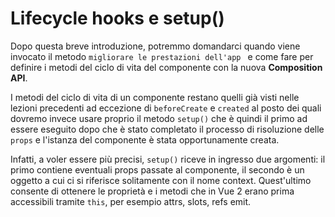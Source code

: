 # Lifecycle hooks e setup()

Dopo questa breve introduzione, potremmo domandarci quando viene invocato il metodo `migliorare le prestazioni dell'app ` e come fare per definire i metodi del ciclo di vita del componente con la nuova **Composition API**.

I metodi del ciclo di vita di un componente restano quelli già visti nelle lezioni precedenti ad eccezione di `beforeCreate` e `created` al posto dei quali dovremo invece usare proprio il metodo `setup()` che è quindi il primo ad essere eseguito dopo che è stato completato il processo di risoluzione delle `props` e l'istanza del componente è stata opportunamente creata.

Infatti, a voler essere più precisi, `setup()` riceve in ingresso due argomenti: il primo contiene eventuali props passate al componente, il secondo è un oggetto a cui ci si riferisce solitamente con il nome context. Quest'ultimo consente di ottenere le proprietà e i metodi che in Vue 2 erano prima accessibili tramite `this`, per esempio attrs, slots, refs emit.